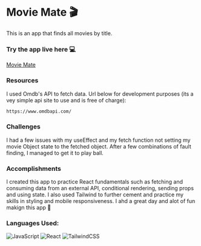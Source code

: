 # Movie Mate 🎬
This is an app that finds all movies by title. 

### Try the app live here 💻 
[Movie Mate](https://movie-mate-app.netlify.app)


### Resources
I used Omdb's API to fetch data. Url below for development purposes (its a vey simple api site to use and is free of charge):

```bash
https://www.omdbapi.com/
```

### Challenges
I had a few issues with my useEffect and my fetch function not setting my movie Object state to the fetched object.
After a few combinations of fault finding, I managed to get it to play ball.

### Accomplishments
I created this app to practice React fundamentals such as fetching and consuming data from an external API, conditional rendering, sending props and using state. 
I also used Tailwind to further cement and practice my skills in styling and mobile responsiveness.
I ahd a great day and alot of fun makign this app 🙂

<h3 align="left">Languages Used:</h3>
<p align="left"> 

![JavaScript](https://img.shields.io/badge/javascript-%23323330.svg?style=for-the-badge&logo=javascript&logoColor=%23F7DF1E) ![React](https://img.shields.io/badge/react-%2320232a.svg?style=for-the-badge&logo=react&logoColor=%2361DAFB) ![TailwindCSS](https://img.shields.io/badge/tailwindcss-%2338B2AC.svg?style=for-the-badge&logo=tailwind-css&logoColor=white) 

